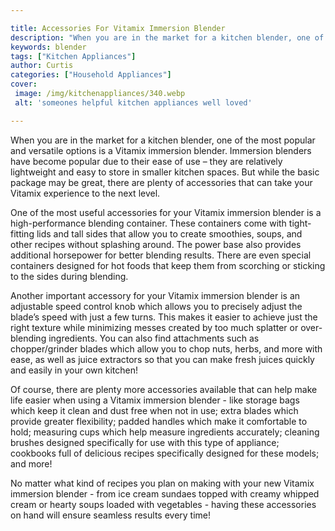 ```yaml
---

title: Accessories For Vitamix Immersion Blender
description: "When you are in the market for a kitchen blender, one of the most popular and versatile options is a Vitamix immersion blender. Im...scroll on and keep learning"
keywords: blender
tags: ["Kitchen Appliances"]
author: Curtis
categories: ["Household Appliances"]
cover: 
 image: /img/kitchenappliances/340.webp
 alt: 'someones helpful kitchen appliances well loved'

---
```


When you are in the market for a kitchen blender, one of the most popular and versatile options is a Vitamix immersion blender. Immersion blenders have become popular due to their ease of use – they are relatively lightweight and easy to store in smaller kitchen spaces. But while the basic package may be great, there are plenty of accessories that can take your Vitamix experience to the next level. 

One of the most useful accessories for your Vitamix immersion blender is a high-performance blending container. These containers come with tight-fitting lids and tall sides that allow you to create smoothies, soups, and other recipes without splashing around. The power base also provides additional horsepower for better blending results. There are even special containers designed for hot foods that keep them from scorching or sticking to the sides during blending. 

Another important accessory for your Vitamix immersion blender is an adjustable speed control knob which allows you to precisely adjust the blade’s speed with just a few turns. This makes it easier to achieve just the right texture while minimizing messes created by too much splatter or over-blending ingredients. You can also find attachments such as chopper/grinder blades which allow you to chop nuts, herbs, and more with ease, as well as juice extractors so that you can make fresh juices quickly and easily in your own kitchen! 

Of course, there are plenty more accessories available that can help make life easier when using a Vitamix immersion blender - like storage bags which keep it clean and dust free when not in use; extra blades which provide greater flexibility; padded handles which make it comfortable to hold; measuring cups which help measure ingredients accurately; cleaning brushes designed specifically for use with this type of appliance; cookbooks full of delicious recipes specifically designed for these models; and more! 

No matter what kind of recipes you plan on making with your new Vitamix immersion blender - from ice cream sundaes topped with creamy whipped cream or hearty soups loaded with vegetables - having these accessories on hand will ensure seamless results every time!
